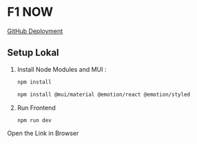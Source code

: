 # F1 NOW

[GitHub Deployment](https://yara-cordero.github.io/F1-Now/)

## Setup Lokal

1. Install Node Modules and MUI :

   ```bash
   npm install
   
   npm install @mui/material @emotion/react @emotion/styled
   ```

2. Run Frontend

   ```bash
   npm run dev
   ```

Open the Link in Browser
